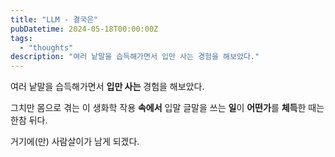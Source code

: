 ```yaml
---
title: "LLM - 결국은"
pubDatetime: 2024-05-18T00:00:00Z
tags:
  - "thoughts"
description: "여러 낱말을 습득해가면서 입만 사는 경험을 해보았다."
---
```


여러 낱말을 습득해가면서 **입만 사는** 경험을 해보았다.

그치만 몸으로 겪는 이 생화학 작용 **속에서** 입말 글말을 쓰는 **일**이 **어떤가**를 **체득**한 때는 한참 뒤다.

거기에(만) 사람살이가 남게 되겠다.

